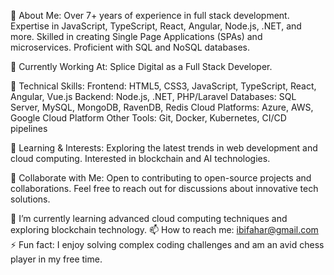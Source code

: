 🚀 About Me:
Over 7+ years of experience in full stack development.
Expertise in JavaScript, TypeScript, React, Angular, Node.js, .NET, and more.
Skilled in creating Single Page Applications (SPAs) and microservices.
Proficient with SQL and NoSQL databases.

💼 Currently Working At:
Splice Digital as a Full Stack Developer.

🔧 Technical Skills:
Frontend: HTML5, CSS3, JavaScript, TypeScript, React, Angular, Vue.js
Backend: Node.js, .NET, PHP/Laravel
Databases: SQL Server, MySQL, MongoDB, RavenDB, Redis
Cloud Platforms: Azure, AWS, Google Cloud Platform
Other Tools: Git, Docker, Kubernetes, CI/CD pipelines

🌱 Learning & Interests:
Exploring the latest trends in web development and cloud computing.
Interested in blockchain and AI technologies.

👥 Collaborate with Me:
Open to contributing to open-source projects and collaborations.
Feel free to reach out for discussions about innovative tech solutions.

🌱 I’m currently learning advanced cloud computing techniques and exploring blockchain technology.
📫 How to reach me: ibifahar@gmail.com
⚡ Fun fact: I enjoy solving complex coding challenges and am an avid chess player in my free time.
